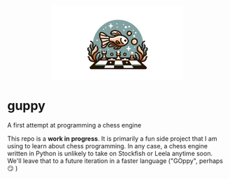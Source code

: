 <p align="center">
<img src="guppy.png" alt="Guppy" width="300"/>
</p>

# guppy
A first attempt at programming a chess engine

This repo is a __work in progress__. It is primarily a fun side project that I am using to learn about chess programming. In any case, a chess engine written in Python is unlikely to take on Stockfish or Leela anytime soon. We'll leave that to a future iteration in a faster language ("GOppy", perhaps :smirk: )